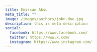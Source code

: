 ```yaml
---
title: Emircan Aksu
meta_title: ""
image: /images/authors/john-doe.jpg
description: this is meta description
social:
  facebook: https://www.facebook.com/
  twitter: https://www.x.com/
  instagram: https://www.instagram.com/
---
```

